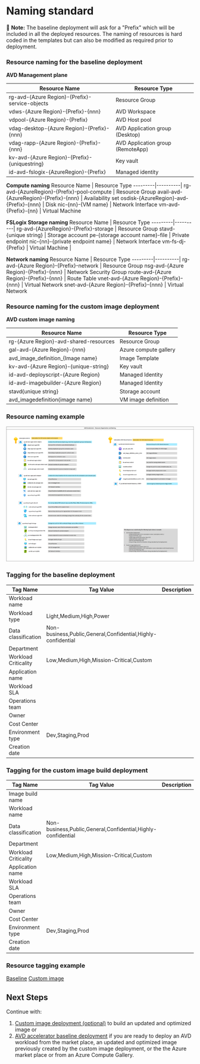 # Naming standard

:page_with_curl: **Note:** The baseline deployment will ask for a "Prefix" which will be included in all the deployed resources.
The naming of resources is hard coded in the templates but can also be modified as required prior to deployment.

### Resource naming for the baseline deployment 

**AVD Management plane**

Resource Name | Resource Type
---------|----------|
 rg-avd-{Azure Region}-{Prefix}-service-objects | Resource Group | Contains related AVD service objects
 vdws-{Azure Region}-{Prefix}-{nnn}| AVD Workspace |
 vdpool-{Azure Region}-{Prefix} | AVD Host pool |
 vdag-desktop-{Azure Region}-{Prefix}-{nnn} | AVD Application group (Desktop) |
 vdag-rapp-{Azure Region}-{Prefix}-{nnn} | AVD Application group (RemoteApp) |
 kv-avd-{Azure Region}-{Prefix}-{uniquestring} | Key vault |
 id-avd-fslogix-{AzureRegion}-{Prefix} | Managed identity |

**Compute naming**
Resource Name | Resource Type
---------|----------|
 rg-avd-{AzureRegion}-{Prefix}-pool-compute | Resource Group
 avail-avd-{AzureRegion}-{Prefix}-{nnn} | Availability set
 osdisk-{AzureRegion}-avd-{Prefix}-{nnn} | Disk
 nic-{nn}-{VM name} | Network Interface
 vm-avd-{Prefix}-{nn} | Virtual Machine

**FSLogix Storage naming**
Resource Name | Resource Type
---------|----------|
 rg-avd-{AzureRegion}-{Prefix}-storage | Resource Group
 stavd-{unique string} | Storage account
 pe-{storage account name}-file | Private endpoint
 nic-{nn}-{private endpoint name} | Network Interface
 vm-fs-dj-{Prefix} | Virtual Machine  |


**Network naming**
Resource Name | Resource Type
---------|----------|
rg-avd-{Azure Region}-{Prefix}-network | Resource Group
nsg-avd-{Azure Region}-{Prefix}-{nnn} | Network Security Group
route-avd-{Azure Region}-{Prefix}-{nnn} | Route Table
vnet-avd-{Azure Region}-{Prefix}-{nnn} | Virtual Network
snet-avd-{Azure Region}-{Prefix}-{nnn} | Virtual Network


### Resource naming for the custom image deployment 
**AVD custom image naming**

Resource Name | Resource Type |
---------|----------|
 rg-{Azure Region}-avd-shared-resources | Resource Group |
 gal-avd-{Azure Region}-{nnn} | Azure compute gallery |
 avd_image_definition_{Image name}| Image Template |
 kv-avd-{Azure Region}-{unique-string}| Key vault |
 id-avd-deployscript-{Azure Region} | Managed Identity |
 id-avd-imagebuilder-{Azure Region} | Managed Identity |
 stavd{unique string} | Storage account |
 avd_imagedefinition{image name} | VM image definition |

### Resource naming example

![Resource organization and naming](./diagrams/avd-accelerator-resource-organization-naming.png)

### Tagging for the baseline deployment

Tag Name |Tag Value | Description
---------|----------|---------|
Workload name |  |  |  
Workload type | Light,Medium,High,Power |  |  
Data classification | Non-business,Public,General,Confidential,Highly-confidential |  |  
Department |  |  |  
Workload Criticality | Low,Medium,High,Mission-Critical,Custom |  |  
Application name  |  |  |  
Workload SLA  |  |  |  
Operations team  |  |  |  
Owner  |  |  |  
Cost Center  |  |  |  
Environment type  |Dev,Staging,Prod  |  |  
Creation date |  |  |  

### Tagging for the custom image build deployment

Tag Name | Tag Value | Description
---------|----------|---------|
Image build name |  |  |  
Workload name |  |  |  
Data classification | Non-business,Public,General,Confidential,Highly-confidential |  |  
Department |  |  |  
Workload Criticality | Low,Medium,High,Mission-Critical,Custom |  |  
Application name  |  |  |  
Workload SLA  |  |  |  
Operations team  |  |  |  
Owner  |  |  |  
Cost Center  |  |  |  
Environment type  | Dev,Staging,Prod |  |  
Creation date |  |  |  

### Resource tagging example

[Baseline](./diagrams/avd-accelerator-resource-tagging-baseline.png)
[Custom image](./diagrams/avd-accelerator-resource-tagging-custom-image.png)

## Next Steps

Continue with: 
1. [Custom image deployment (optional)](./deploy-custom-image.md) to build an updated and optimized image or 
2. [AVD accelerator baseline deployment](./deploy-baseline.md) if you are ready to deploy an AVD workload from the market place, an updated and optimized image previously created by the custom image deployment, or the the Azure market place or from an Azure Compute Gallery.
